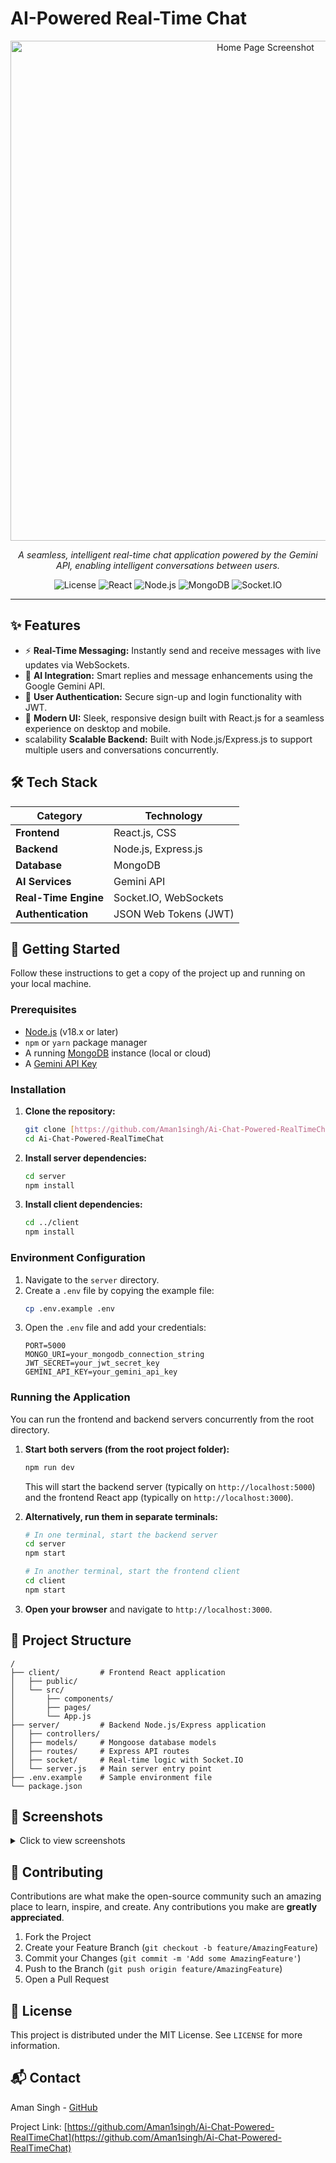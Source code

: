 # AI-Powered Real-Time Chat

<div align="center">
  <img src="https://github.com/user-attachments/assets/0f97d9c8-bda6-4513-8f59-297283bc7600" alt="Home Page Screenshot" width="800"/>
</div>

<p align="center">
  <em>A seamless, intelligent real-time chat application powered by the Gemini API, enabling intelligent conversations between users.</em>
</p>

<p align="center">
  <img alt="License" src="https://img.shields.io/badge/license-MIT-blue.svg"/>
  <img alt="React" src="https://img.shields.io/badge/React-20232A?style=for-the-badge&logo=react&logoColor=61DAFB"/>
  <img alt="Node.js" src="https://img.shields.io/badge/Node.js-339933?style=for-the-badge&logo=nodedotjs&logoColor=white"/>
  <img alt="MongoDB" src="https://img.shields.io/badge/MongoDB-47A248?style=for-the-badge&logo=mongodb&logoColor=white"/>
  <img alt="Socket.IO" src="https://img.shields.io/badge/Socket.io-010101?&style=for-the-badge&logo=socket.io&logoColor=white"/>
</p>

---

## ✨ Features

-   ⚡ **Real-Time Messaging:** Instantly send and receive messages with live updates via WebSockets.
-   🤖 **AI Integration:** Smart replies and message enhancements using the Google Gemini API.
-   🔐 **User Authentication:** Secure sign-up and login functionality with JWT.
-   📱 **Modern UI:** Sleek, responsive design built with React.js for a seamless experience on desktop and mobile.
-    scalability **Scalable Backend:** Built with Node.js/Express.js to support multiple users and conversations concurrently.

## 🛠️ Tech Stack

| Category                | Technology                                                                          |
| ----------------------- | ----------------------------------------------------------------------------------- |
| **Frontend** | React.js, CSS                                                                       |
| **Backend** | Node.js, Express.js                                                                 |
| **Database** | MongoDB                                                                             |
| **AI Services** | Gemini API                                                                          |
| **Real-Time Engine** | Socket.IO, WebSockets                                                               |
| **Authentication** | JSON Web Tokens (JWT)                                                               |

## 🚀 Getting Started

Follow these instructions to get a copy of the project up and running on your local machine.

### Prerequisites

-   [Node.js](https://nodejs.org/) (v18.x or later)
-   `npm` or `yarn` package manager
-   A running [MongoDB](https://www.mongodb.com/) instance (local or cloud)
-   A [Gemini API Key](https://ai.google.dev/)

### Installation

1.  **Clone the repository:**
    ```bash
    git clone [https://github.com/Aman1singh/Ai-Chat-Powered-RealTimeChat.git](https://github.com/Aman1singh/Ai-Chat-Powered-RealTimeChat.git)
    cd Ai-Chat-Powered-RealTimeChat
    ```

2.  **Install server dependencies:**
    ```bash
    cd server
    npm install
    ```

3.  **Install client dependencies:**
    ```bash
    cd ../client
    npm install
    ```

### Environment Configuration

1.  Navigate to the `server` directory.
2.  Create a `.env` file by copying the example file:
    ```bash
    cp .env.example .env
    ```
3.  Open the `.env` file and add your credentials:
    ```env
    PORT=5000
    MONGO_URI=your_mongodb_connection_string
    JWT_SECRET=your_jwt_secret_key
    GEMINI_API_KEY=your_gemini_api_key
    ```

### Running the Application

You can run the frontend and backend servers concurrently from the root directory.

1.  **Start both servers (from the root project folder):**
    ```bash
    npm run dev
    ```
    This will start the backend server (typically on `http://localhost:5000`) and the frontend React app (typically on `http://localhost:3000`).

2.  **Alternatively, run them in separate terminals:**
    ```bash
    # In one terminal, start the backend server
    cd server
    npm start

    # In another terminal, start the frontend client
    cd client
    npm start
    ```

3.  **Open your browser** and navigate to `http://localhost:3000`.

## 📁 Project Structure

```
/
├── client/         # Frontend React application
│   ├── public/
│   └── src/
│       ├── components/
│       ├── pages/
│       └── App.js
├── server/         # Backend Node.js/Express application
│   ├── controllers/
│   ├── models/     # Mongoose database models
│   ├── routes/     # Express API routes
│   ├── socket/     # Real-time logic with Socket.IO
│   └── server.js   # Main server entry point
├── .env.example    # Sample environment file
└── package.json
```

## 📸 Screenshots

<details>
<summary>Click to view screenshots</summary>

| Login Page                                                                                                   | Signup Page                                                                                                  |
| ------------------------------------------------------------------------------------------------------------ | ------------------------------------------------------------------------------------------------------------ |
| <img src="https://github.com/user-attachments/assets/3802cf5f-a90c-4e56-a20b-a8590524ef54" alt="Login Page" /> | <img src="https://github.com/user-attachments/assets/0519d267-4f1e-4065-9c1f-7ba247889428" alt="Signup Page" /> |

| AI Chat Interface                                                                                            | Chat in Action                                                                                               |
| ------------------------------------------------------------------------------------------------------------ | ------------------------------------------------------------------------------------------------------------ |
| <img src="https://github.com/user-attachments/assets/3cd21228-73ff-4f3f-a8c3-3cab3ebb0ef4" alt="AI Chat" />     | <img src="https://github.com/user-attachments/assets/8c93fbf6-6f8a-44ee-8020-7e5fb71deb18" alt="Chat Test" />   |

</details>

## 🤝 Contributing

Contributions are what make the open-source community such an amazing place to learn, inspire, and create. Any contributions you make are **greatly appreciated**.

1.  Fork the Project
2.  Create your Feature Branch (`git checkout -b feature/AmazingFeature`)
3.  Commit your Changes (`git commit -m 'Add some AmazingFeature'`)
4.  Push to the Branch (`git push origin feature/AmazingFeature`)
5.  Open a Pull Request

## 📄 License

This project is distributed under the MIT License. See `LICENSE` for more information.

## 📬 Contact

Aman Singh - [GitHub](https://github.com/Aman1singh)

Project Link: [https://github.com/Aman1singh/Ai-Chat-Powered-RealTimeChat](https://github.com/Aman1singh/Ai-Chat-Powered-RealTimeChat)
